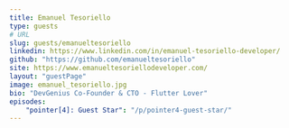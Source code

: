 ```yaml
---
title: Emanuel Tesoriello
type: guests
# URL
slug: guests/emanueltesoriello
linkedin: https://www.linkedin.com/in/emanuel-tesoriello-developer/
github: "https://github.com/emanueltesoriello"
site: https://www.emanueltesoriellodeveloper.com/
layout: "guestPage"
image: emanuel_tesoriello.jpg
bio: "DevGenius Co-Founder & CTO - Flutter Lover"
episodes: 
    "pointer[4]: Guest Star": "/p/pointer4-guest-star/"
---
```


